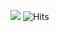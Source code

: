 ![](https://komarev.com/ghpvc/?username=andrxu)
![Hits](https://hitcounter.pythonanywhere.com/count/tag.svg?url=https://github.com/andrxu)
